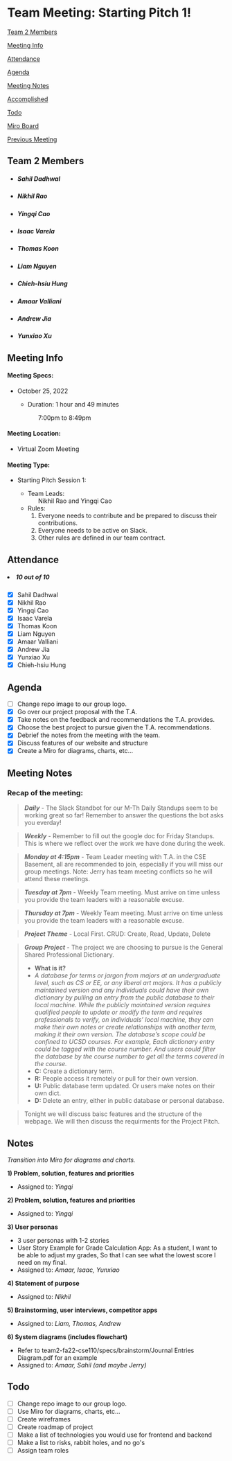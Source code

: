 # Team Meeting: Starting Pitch 1!

[Team 2 Members](#team-2-members)

[Meeting Info](#meeting-info)

[Attendance](#attendance)

[Agenda](#agenda)

[Meeting Notes](#meeting-notes)

[Accomplished](#accomplished)

[Todo](#todo)

[Miro Board](https://miro.com/app/board/uXjVPJnCzps=/?share_link_id=992842944391)

[Previous Meeting](https://github.com/cse110-fa22-group2/team2-fa22-cse110/blob/main/admin/meetings/102022-brainstorm.md)

## **Team 2 Members**
<ul>

##### <li> *Sahil Dadhwal* </li>
##### <li> *Nikhil Rao* </li>
##### <li> *Yingqi Cao* </li>
##### <li> *Isaac Varela* </li>
##### <li> *Thomas Koon* </li>
##### <li> *Liam Nguyen* </li>
##### <li> *Chieh-hsiu Hung* </li>
##### <li> *Amaar Valliani* </li>
##### <li> *Andrew Jia* </li>
##### <li> *Yunxiao Xu* </li> 
  
</ul>

## **Meeting Info**
#### Meeting Specs: 
<ul>
  <li>October 25, 2022</li>
  <ul>
    <li>Duration: 1 hour and 49 minutes</li>
        <ol>7:00pm to 8:49pm<ol>
  </ul>
</ul>

#### Meeting Location: 
<ul>
  <li>Virtual Zoom Meeting</li>
</ul>

#### Meeting Type: 
<ul>
  <li>Starting Pitch Session 1:</li>
    <ul>
      <li>
      Team Leads: 
        <ol>
            Nikhil Rao and Yingqi Cao
        </ol>
      </li>
      <li>
      Rules: 
        <ol>
            <li>
                Everyone needs to contribute and be prepared to discuss their contributions.
            </li>
            <li>
                Everyone needs to be active on Slack.
            </li>
            <li>
                Other rules are defined in our team contract.
            </li>
        </ol>
      </li>
    </ul>
</ul>	

## **Attendance**
##### <li> *10 out of 10* </li>
- [x] Sahil Dadhwal
- [x] Nikhil Rao
- [x] Yingqi Cao
- [x] Isaac Varela
- [x] Thomas Koon
- [x] Liam Nguyen
- [x] Amaar Valliani
- [x] Andrew Jia
- [x] Yunxiao Xu
- [x] Chieh-hsiu Hung

## **Agenda**
- [ ] Change repo image to our group logo.
- [x] Go over our project proposal with the T.A.
- [x] Take notes on the feedback and recommendations the T.A. provides.
- [x] Choose the best project to pursue given the T.A. recommendations.
- [x] Debrief the notes from the meeting with the team.
- [x] Discuss features of our website and structure
- [x] Create a Miro for diagrams, charts, etc... 

## **Meeting Notes**
### Recap of the meeting:

> ***Daily*** - The Slack Standbot for our M-Th Daily Standups seem to be working great so far! Remember to answer the questions the bot asks you everday!
 
> ***Weekly*** - Remember to fill out the google doc for Friday Standups. This is where we reflect over the work we have done during the week.

> ***Monday at 4:15pm*** - Team Leader meeting with T.A. in the CSE Basement, all are recommended to join, especially if you will miss our group meetings. Note: Jerry has team meeting conflicts so he will attend these meetings.

> ***Tuesday at 7pm*** - Weekly Team meeting. Must arrive on time unless you provide the team leaders with a reasonable excuse.

> ***Thursday at 7pm*** - Weekly Team meeting. Must arrive on time unless you provide the team leaders with a reasonable excuse.

> ***Project Theme*** - Local First. CRUD: Create, Read, Update, Delete

> ***Group Project*** - The project we are choosing to pursue is the General Shared Professional Dictionary.
>- **What is it?**
>- *A database for terms or jargon from majors at an undergraduate level, such as CS or EE, or any liberal art majors. It has a publicly maintained version and any individuals could have their own dictionary by pulling an entry from the public database to their local machine. While the publicly maintained version requires qualified people to update or modify the term and requires professionals to verify, on individuals’ local machine, they can make their own notes or create relationships with another term, making it their own version. The database’s scope could be confined to UCSD courses. For example, Each dictionary entry could be tagged with the course number. And users could filter the database by the course number to get all the terms covered in the course.*
>- **C:** Create a dictionary term.
>- **R:** People access it remotely or pull for their own version.
>- **U:** Public database term updated. Or users make notes on their own dict.
>- **D:** Delete an entry, either in public database or personal database.


> Tonight we will discuss baisc features and the structure of the webpage. We will then discuss the requirments for the Project Pitch.

## **Notes**
*Transition into Miro for diagrams and charts.*

**1) Problem, solution, features and priorities**
   - Assigned to: *Yingqi*
    
**2) Problem, solution, features and priorities**
   - Assigned to: *Yingqi*

**3) User personas**
   - 3 user personas with 1-2 stories
   - User Story Example for Grade Calculation App: As a student, I want to be able to adjust my grades, So that I can see what the lowest score I need on my final.
   - Assigned to: *Amaar, Isaac, Yunxiao*

**4) Statement of purpose**
   - Assigned to: *Nikhil*

**5) Brainstorming, user interviews, competitor apps**
   - Assigned to: *Liam, Thomas, Andrew*

**6) System diagrams (includes flowchart)**
   - Refer to team2-fa22-cse110/specs/brainstorm/Journal Entries Diagram.pdf for an example
   - Assigned to: *Amaar, Sahil (and maybe Jerry)*


## **Todo**
- [ ] Change repo image to our group logo.
- [ ] Use Miro for diagrams, charts, etc...
- [ ] Create wireframes
- [ ] Create roadmap of project
- [ ] Make a list of technologies you would use for frontend and backend
- [ ] Make a list to risks, rabbit holes, and no go's
- [ ] Assign team roles
